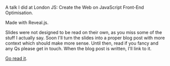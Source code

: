 A talk I did at London JS: Create the Web on JavaScript Front-End Optimisation.

Made with Reveal.js.

Slides were not designed to be read on their own, as you miss some of the stuff I actually say. Soon I'll turn the slides into a proper blog post with more context which should make more sense. Until then, read if you fancy and any Qs please get in touch. When the blog post is written, I'll link to it.

<a href="http://jackfranklin.github.com/ldnjs-optimisation-talk/#/">Go read it</a>.


